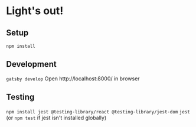 # Light's out!

## Setup

`npm install`

## Development

`gatsby develop`
Open http://localhost:8000/ in browser

## Testing

`npm install jest @testing-library/react @testing-library/jest-dom`
`jest` (or `npm test` if jest isn't installed globally)

